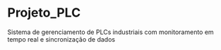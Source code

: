 # Projeto_PLC
Sistema de gerenciamento de PLCs industriais com monitoramento em tempo real e sincronização de dados
